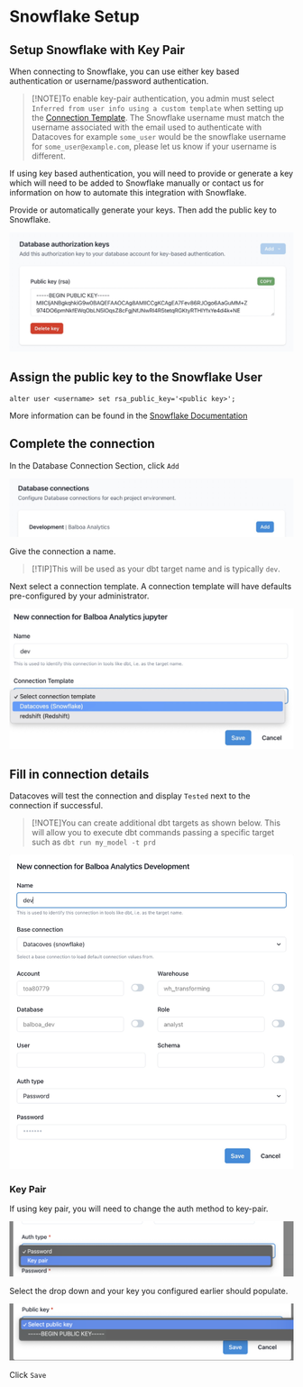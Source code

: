 # Snowflake Setup

## Setup Snowflake with Key Pair

When connecting to Snowflake, you can use either key based authentication or username/password authentication.

>[!NOTE]To enable key-pair authentication, you admin must select `Inferred from user info using a custom template` when setting up the [Connection Template](/how-tos/datacoves/admin/how_to_connection_template.md). The Snowflake username must match the username associated with the email used to authenticate with Datacoves for example `some_user` would be the snowflake username for `some_user@example.com`, please let us know if your username is different.

If using key based authentication, you will need to provide or generate a key which will need to be added to Snowflake manually or contact us for information on how to automate this integration with Snowflake.

Provide or automatically generate your keys. Then add the public key to Snowflake.

![Snowflake Settings Generate Keys](./assets/user_settings_snowflake.png)

## Assign the public key to the Snowflake User

```
alter user <username> set rsa_public_key='<public key>';
```

More information can be found in the [Snowflake Documentation](https://docs.snowflake.com/en/user-guide/key-pair-auth.html#step-4-assign-the-public-key-to-a-snowflake-user)

## Complete the connection

In the Database Connection Section, click `Add`

![Snowflake Setup Connection](./assets/user_settings_snowflake2.png)

Give the connection a name. 

>[!TIP]This will be used as your dbt target name and is typically `dev`. 

Next select a connection template. A connection template will have defaults pre-configured by your administrator.

![Snowflake Setup Connection Details](./assets/user_settings_snowflake3.png)

## Fill in connection details

Datacoves will test the connection and display `Tested` next to the connection if successful. 

>[!NOTE]You can create additional dbt targets as shown below. This will allow you to execute dbt commands passing a specific target such as `dbt run my_model -t prd`

![Snowflake Setup Connection Tested](./assets/user_settings_snowflake4.png)

### Key Pair 

If using key pair, you will need to change the auth method to key-pair.

![Select Auth](./assets/connection_select_auth.png)

Select the drop down and your key you configured earlier should populate.

![Select Key](./assets/connection_select_key.png)

Click `Save`